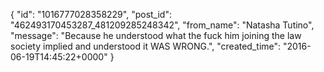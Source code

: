  {
   "id": "1016777028358229",
   "post_id": "462493170453287_481209285248342",
   "from_name": "Natasha Tutino",
   "message": "Because he understood what the fuck him joining the law society implied and understood it WAS WRONG.",
   "created_time": "2016-06-19T14:45:22+0000"
 }
